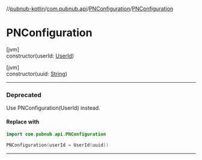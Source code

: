 //[pubnub-kotlin](../../../index.md)/[com.pubnub.api](../index.md)/[PNConfiguration](index.md)/[PNConfiguration](-p-n-configuration.md)

# PNConfiguration

[jvm]\
constructor(userId: [UserId](../../../../pubnub-gson/com.pubnub.api/-user-id/index.md))

[jvm]\
constructor(uuid: [String](https://kotlinlang.org/api/latest/jvm/stdlib/kotlin/-string/index.html))

---

### Deprecated

Use PNConfiguration(UserId) instead.

#### Replace with

```kotlin
import com.pubnub.api.PNConfiguration

```
```kotlin
PNConfiguration(userId = UserId(uuid))
```
---
